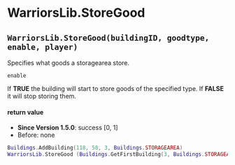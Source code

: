 # WarriorsLib.StoreGood

## `WarriorsLib.StoreGood(buildingID, goodtype, enable, player)`

Specifies what goods a storagearea store.

`enable`

If **TRUE** the building will start to store goods of the specified type. If **FALSE** it will stop storing them.

#### return value

* **Since Version 1.5.0**: success \[0, 1]
* Before: none

```lua
Buildings.AddBuilding(118, 58, 3, Buildings.STORAGEAREA)
WarriorsLib.StoreGood (Buildings.GetFirstBuilding(3, Buildings.STORAGEAREA), Goods.GOLDBAR, 1, 3, 1)
```
